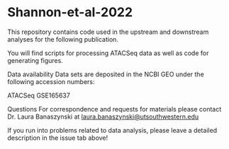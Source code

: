# Shannon-et-al-2022
This repository contains code used in the upstream and downstream analyses for the following publication.



You will find scripts for processing ATACSeq data as well as code for generating figures.

Data availability
Data sets are deposited in the NCBI GEO under the following accession numbers:

ATACSeq GSE165637

Questions
For correspondence and requests for materials please contact Dr. Laura Banaszynski at laura.banaszynski@utsouthwestern.edu

If you run into problems related to data analysis, please leave a detailed description in the issue tab above!
